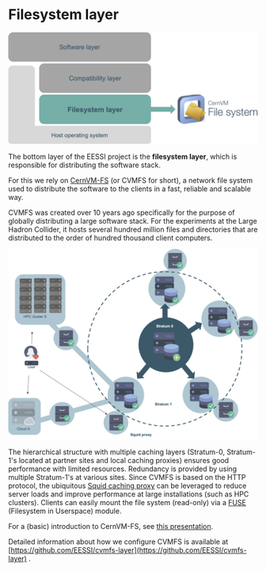 # Filesystem layer

![Filesystem layer](img/filesystem_layer.png)

The bottom layer of the EESSI project is the **filesystem layer**,
which is responsible for distributing the software stack.

For this we rely on [CernVM-FS](https://cernvm.cern.ch/portal/filesystem) (or CVMFS for short), a network file system used to distribute the software to the clients in a fast, reliable and scalable way.

CVMFS was created over 10 years ago specifically for the purpose of globally distributing a large software stack. For the experiments at the Large Hadron Collider, it hosts several hundred million files and directories that are distributed to the order of hundred thousand client computers.

![CVMFS hierarchy](img/cvmfs_hierarchy.png)

The hierarchical structure with multiple caching layers (Stratum-0, Stratum-1's located at partner sites and local caching proxies) ensures good performance with limited resources. Redundancy is provided by using multiple Stratum-1's at various sites. Since CVMFS is based on the HTTP protocol, the ubiquitous [Squid caching proxy](http://www.squid-cache.org/) can be leveraged to reduce server loads and improve performance at large installations (such as HPC clusters). Clients can easily mount the file system (read-only) via a [FUSE](https://en.wikipedia.org/wiki/Filesystem_in_Userspace) (Filesystem in Userspace) module.

For a (basic) introduction to CernVM-FS, see [this presentation](https://www.youtube.com/watch?v=MyYx-xaL36k).

Detailed information about how we configure CVMFS is available at
[https://github.com/EESSI/cvmfs-layer](https://github.com/EESSI/cvmfs-layer) .
